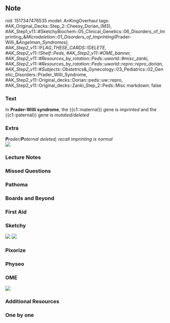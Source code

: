 ## Note
nid: 1517347476535
model: AnKingOverhaul
tags: #AK_Original_Decks::Step_2::Cheesy_Dorian_(M3), #AK_Step1_v11::#SketchyBiochem::05_Clinical_Genetics::06_Disorders_of_Imprinting_&_Microdeletion::01_Disorders_of_Imprinting_(Prader-Willi_&_Angelman_Syndromes), #AK_Step2_v11::!FLAG_THESE_CARDS::!DELETE, #AK_Step2_v11::!Shelf::Peds, #AK_Step2_v11::#OME_banner, #AK_Step2_v11::#Resources_by_rotation::Peds::uworld::#misc_zanki, #AK_Step2_v11::#Resources_by_rotation::Peds::uworld::repro::repro_dorian, #AK_Step2_v11::#Subjects::Obstetrics_&_Gynecology::03_Pediatrics::02_Genetic_Disorders::Prader_Willi_Syndrome, #AK_Step2_v11::Original_decks::Dorian::peds::uw::repro, #AK_Step2_v11::Original_decks::Zanki_Step_2::Peds::Misc
markdown: false

### Text
In <b>Prader-Willi syndrome</b>, the {{c1::maternal}} gene is
<i>imprinted</i> and the {{c1::paternal}} gene is
<i>mutated/deleted</i>

### Extra
<div>
  <i><b>P</b>rader/<b>P</b>aternal deleted; recall imprinting is
  normal</i>
</div><i><img src="paste-88076894339257.jpg"></i>

### Lecture Notes


### Missed Questions


### Pathoma


### Boards and Beyond


### First Aid


### Sketchy
<img src=
"Disorders%20of%20Imprinting%20(Prader-Willi%20&%20Angelman%20Syndromes).png">
<img src="Screen%20Shot%202022-01-30%20at%2010.08.55%20AM.png">

### Pixorize


### Physeo


### OME
<div class="ome-widget">
  <a href="https://onlinemeded.org?ref=anki"><img src=
  "_OME_AnkiFlashcards_General_4.png"></a>
</div>

### Additional Resources


### One by one

